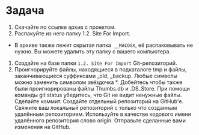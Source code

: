 # Задача

1. Скачайте по ссылке архив с проектом.
1. Распакуйте из него папку 1.2. Site For Import.
- В архиве также лежит скрытая папка` __MACOSX`, её распаковывать не нужно. Вы можете удалить эту папку с вашего компьютера.
1. Создайте на базе папки `1.2. Site For Import` Git-репозиторий.
1. Проигнорируйте файлы, находящиеся в подкаталоге tmp и файлы, заканчивающиеся суффиксами _old, _backup. Любые символы можно заменить символом звёздочка *.
Добейтесь чтобы также были проигнорированы файлы Thumbs.db и .DS_Store.
При помощи команды git status убедитесь, что Git не видит ненужные файлы.
Сделайте коммит.
Создайте отдельный репозиторий на GitHub'е.
Свяжите ваш локальный репозиторий с только что созданным удалённым репозиторием. Используйте в качестве кодового имени удалённого репозитория слово origin.
Отправьте сделанные вами изменения на GitHub.
